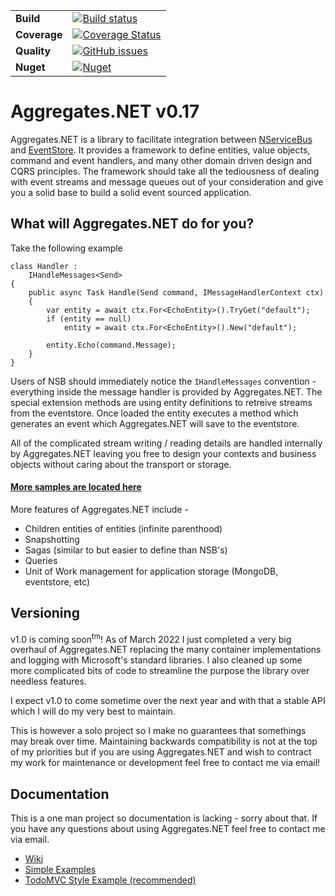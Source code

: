 |              |                                                                                                                                                                                    |
| ------------ | ---------------------------------------------------------------------------------------------------------------------------------------------------------------------------------- |
| **Build**    | [![Build status](https://ci.appveyor.com/api/projects/status/r75p0yn5uo6colgk?svg=true&branch=master)](https://ci.appveyor.com/project/charlessolar/aggregates-net)                |
| **Coverage** | [![Coverage Status](https://coveralls.io/repos/github/charlessolar/Aggregates.NET/badge.svg?branch=master)](https://coveralls.io/github/charlessolar/Aggregates.NET?branch=master) |
| **Quality**  | [![GitHub issues](https://img.shields.io/github/issues-raw/charlessolar/aggregates.net.svg)](https://github.com/charlessolar/Aggregates.NET/issues)                                |
| **Nuget**    | [![Nuget](https://buildstats.info/nuget/Aggregates.NET)](http://nuget.org/packages/Aggregates.NET)                                                                                 |

# Aggregates.NET v0.17

Aggregates.NET is a library to facilitate integration between [NServiceBus](https://github.com/Particular/NServiceBus) and [EventStore](https://github.com/EventStore/EventStore). It provides a framework to define entities, value objects, command and event handlers, and many other domain driven design and CQRS principles. The framework should take all the tediousness of dealing with event streams and message queues out of your consideration and give you a solid base to build a solid event sourced application.

## What will Aggregates.NET do for you?

Take the following example

```
class Handler :
    IHandleMessages<Send>
{
    public async Task Handle(Send command, IMessageHandlerContext ctx)
    {
        var entity = await ctx.For<EchoEntity>().TryGet("default");
        if (entity == null)
            entity = await ctx.For<EchoEntity>().New("default");

        entity.Echo(command.Message);
    }
} 
```

Users of NSB should immediately notice the `IHandleMessages` convention - everything inside the message handler is provided by Aggregates.NET. The special extension methods are using entity definitions to retreive streams from the eventstore. Once loaded the entity executes a method which generates an event which Aggregates.NET will save to the eventstore. 

All of the complicated stream writing / reading details are handled internally by Aggregates.NET leaving you free to design your contexts and business objects without caring about the transport or storage.

#### [More samples are located here](https://github.com/charlessolar/Aggregates.NET/tree/master/samples)


More features of Aggregates.NET include -

- Children entities of entities (infinite parenthood)
- Snapshotting
- Sagas (similar to but easier to define than NSB's)
- Queries
- Unit of Work management for application storage (MongoDB, eventstore, etc)

## Versioning

v1.0 is coming soon<sup>tm</sup>! As of March 2022 I just completed a very big overhaul of Aggregates.NET replacing the many container implementations and logging with Microsoft's standard libraries. I also cleaned up some more complicated bits of code to streamline the purpose the library over needless features.

I expect v1.0 to come sometime over the next year and with that a stable API which I will do my very best to maintain.

This is however a solo project so I make no guarantees that somethings may break over time. Maintaining backwards compatibility is not at the top of my priorities but if you are using Aggregates.NET and wish to contract my work for maintenance or development feel free to contact me via email!

## Documentation

This is a one man project so documentation is lacking - sorry about that. If you have any questions about using Aggregates.NET feel free to contact me via email.

- [Wiki](https://github.com/charlessolar/Aggregates.NET/wiki)
- [Simple Examples](https://github.com/charlessolar/Aggregates.NET/tree/master/samples)
- [TodoMVC Style Example (recommended)](https://github.com/charlessolar/TodoMVC-DDD-CQRS-EventSourcing)
